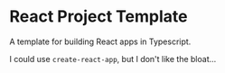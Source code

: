 # React Project Template

A template for building React apps in Typescript.

I could use `create-react-app`, but I don't like the bloat...